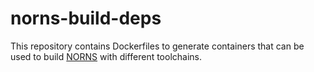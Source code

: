 # norns-build-deps

This repository contains Dockerfiles to generate containers that can be used to build [NORNS](https://github.com/bsc-ssrg/NORNS) with different toolchains.
